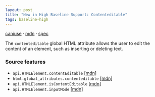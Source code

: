 ```yaml
---
layout: post
title: "New in High Baseline Support: Contenteditable"
tags: baseline-high
---
```


[caniuse](https://caniuse.com/?search=contenteditable) · [mdn](https://developer.mozilla.org/en-US/search?q=Contenteditable) · [spec](https://html.spec.whatwg.org/multipage/interaction.html#contenteditable)

The `contenteditable` global HTML attribute allows the user to edit the content of an element, such as inserting or deleting text.

### Source features

- ``api.HTMLElement.contentEditable`` [[mdn]](https://developer.mozilla.org/en-US/search?q=api.HTMLElement.contentEditable)
- ``html.global_attributes.contenteditable`` [[mdn]](https://developer.mozilla.org/en-US/search?q=html.global_attributes.contenteditable)
- ``api.HTMLElement.isContentEditable`` [[mdn]](https://developer.mozilla.org/en-US/search?q=api.HTMLElement.isContentEditable)
- ``api.HTMLElement.inputMode`` [[mdn]](https://developer.mozilla.org/en-US/search?q=api.HTMLElement.inputMode)
